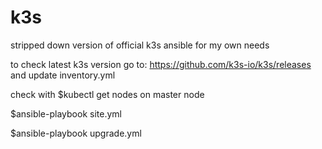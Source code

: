 # k3s


stripped down version of official k3s ansible for my own needs

to check latest k3s version go to: https://github.com/k3s-io/k3s/releases
and update inventory.yml

check with $kubectl get nodes on master node


$ansible-playbook site.yml

$ansible-playbook upgrade.yml
